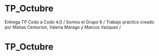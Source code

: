 # TP_Octubre
Entrega TP Codo a Codo 4.0 /
Somos el Grupo 6 /
Trabajo práctico creado por Matias Centurion, Valeria Marago y Marcos Vazquez /

# TP_Octubre
